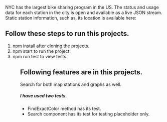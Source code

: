 NYC has the largest bike sharing program in the US. The status and usage data for each station in the city is open and available as a live JSON stream.
Static station information, such as, its location is available here:

<h2>Follow these steps to run this projects.</h2>
<ol>
  <li>
    npm install after cloning the projects.
  </li>
  <li>
    npm start to run the project.
  </li>
  <li>
  npm run test to view tests.
  </li>
  <ol>
  
<h2>Following features are in this projects.</h2>
<p>
    Search for both map stations and graphs as well.
    </p>
    <h5>
    I have used two tests.
    </h5>
<ul>
  <li>FindExactColor method has its test.</li>
  <li>
    Search component has its test for testing placeholder only.
  </li>
    </ul>
